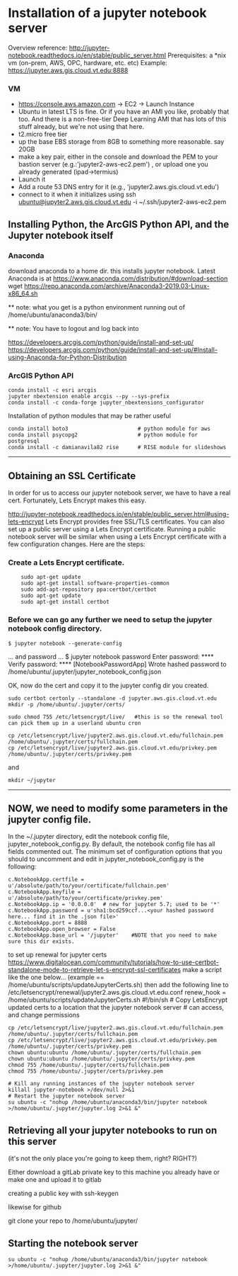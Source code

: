# Installation of a jupyter notebook server
Overview reference: http://jupyter-notebook.readthedocs.io/en/stable/public_server.html
Prerequisites:  a *nix vm (on-prem, AWS, OPC, hardware, etc. etc) 
Example: https://jupyter.aws.gis.cloud.vt.edu:8888

### VM
* https://console.aws.amazon.com → EC2 → Launch Instance
* Ubuntu in latest LTS is fine.  Or if you have an AMI you like, probably that too.  And there is a non-free-tier Deep Learning AMI that has lots of this stuff already, but we're not using that here. 
* t2.micro free tier
* up the base EBS storage from 8GB to something more reasonable.  say 20GB
* make a key pair, either in the console and download the PEM to your bastion server (e.g.:'jupyter2-aws-ec2.pem') , or upload one you already generated (ipad→termius)
* Launch it
* Add a route 53 DNS entry for it (e.g., 'jupyter2.aws.gis.cloud.vt.edu')
* connect to it when it initializes using ssh ubuntu@jupyter2.aws.gis.cloud.vt.edu -i ~/.ssh/jupyter2-aws-ec2.pem


## Installing Python, the ArcGIS Python API, and the Jupyter notebook itself

### Anaconda
download anaconda to a home dir.  this installs jupyter notebook.
Latest Anaconda is at https://www.anaconda.com/distribution/#download-section
wget https://repo.anaconda.com/archive/Anaconda3-2019.03-Linux-x86_64.sh

** note:  what you get is a python environment running out of 
/home/ubuntu/anaconda3/bin/

** note: You have to logout and log back into 


https://developers.arcgis.com/python/guide/install-and-set-up/
https://developers.arcgis.com/python/guide/install-and-set-up/#Install-using-Anaconda-for-Python-Distribution

### ArcGIS Python API
    conda install -c esri arcgis
    jupyter nbextension enable arcgis --py --sys-prefix
    conda install -c conda-forge jupyter_nbextensions_configurator
Installation of python modules that may be rather useful

    conda install boto3                      # python module for aws
    conda install psycopg2                   # python module for postgresql
    conda install -c damianavila82 rise      # RISE module for slideshows


<hr>

## Obtaining an SSL Certificate

In order for us to access our jupyter notebook server, we have to have a real cert.  Fortunately, Lets Encrypt makes this easy.

http://jupyter-notebook.readthedocs.io/en/stable/public_server.html#using-lets-encrypt
Lets Encrypt provides free SSL/TLS certificates. You can also set up a public server using a Lets Encrypt certificate.
Running a public notebook server will be similar when using a Lets Encrypt certificate with a few configuration changes. Here are the steps:
### Create a Lets Encrypt certificate.  
        sudo apt-get update
        sudo apt-get install software-properties-common
        sudo add-apt-repository ppa:certbot/certbot
        sudo apt-get update
        sudo apt-get install certbot


### Before we can go any further we need to setup the jupyter notebook config directory.


    $ jupyter notebook --generate-config

... and password ... 
$ jupyter notebook password
Enter password: ****
Verify password: ****
[NotebookPasswordApp] Wrote hashed password to /home/ubuntu/.jupyter/jupyter_notebook_config.json

OK, now do the cert and copy it to the jupyter config dir you created. 




    sudo certbot certonly --standalone -d jupyter.aws.gis.cloud.vt.edu
    mkdir -p /home/ubuntu/.jupyter/certs/

    sudo chmod 755 /etc/letsencrypt/live/   #this is so the renewal tool can pick them up in a userland ubuntu cron

    cp /etc/letsencrypt/live/jupyter2.aws.gis.cloud.vt.edu/fullchain.pem /home/ubuntu/.jupyter/certs/fullchain.pem
    cp /etc/letsencrypt/live/jupyter2.aws.gis.cloud.vt.edu/privkey.pem /home/ubuntu/.jupyter/certs/privkey.pem
and

    mkdir ~/jupyter

<hr>

## NOW, we need to modify some parameters in the jupyter config file.




In the ~/.jupyter directory, edit the notebook config file, jupyter_notebook_config.py. By default, the notebook config file has all fields commented out. The minimum set of configuration options that you should to uncomment and edit in jupyter_notebook_config.py is the following:

    c.NotebookApp.certfile = u'/absolute/path/to/your/certificate/fullchain.pem'
    c.NotebookApp.keyfile = u'/absolute/path/to/your/certificate/privkey.pem'
    c.NotebookApp.ip = '0.0.0.0'  # new for jupyter 5.7; used to be '*'
    c.NotebookApp.password = u'sha1:bcd259ccf...<your hashed password here... find it in the .json file>'
    c.NotebookApp.port = 8888
    c.NotebookApp.open_browser = False
    c.NotebookApp.base_url = '/jupyter'    #NOTE that you need to make sure this dir exists.

to set up renewal for jupyter certs  
https://www.digitalocean.com/community/tutorials/how-to-use-certbot-standalone-mode-to-retrieve-let-s-encrypt-ssl-certificates
make a script like the one below...  (example == /home/ubuntu/scripts/updateJupyterCerts.sh)
then add the following line to /etc/letsencrypt/renewal/jupyter2.aws.gis.cloud.vt.edu.conf
     renew_hook = /home/ubuntu/scripts/updateJupyterCerts.sh
    #!/bin/sh
    # Copy LetsEncrypt updated certs to a location that the jupyter notebook server
    # can access, and change permissions
    
    cp /etc/letsencrypt/live/jupyter2.aws.gis.cloud.vt.edu/fullchain.pem /home/ubuntu/.jupyter/certs/fullchain.pem
    cp /etc/letsencrypt/live/jupyter2.aws.gis.cloud.vt.edu/privkey.pem /home/ubuntu/.jupyter/certs/privkey.pem
    chown ubuntu:ubuntu /home/ubuntu/.jupyter/certs/fullchain.pem
    chown ubuntu:ubuntu /home/ubuntu/.jupyter/certs/privkey.pem
    chmod 755 /home/ubuntu/.jupyter/certs/fullchain.pem
    chmod 755 /home/ubuntu/.jupyter/certs/privkey.pem
    
    # Kill any running instances of the jupyter notebook server
    killall jupyter-notebook >/dev/null 2>&1
    # Restart the jupyter notebook server
    su ubuntu -c "nohup /home/ubuntu/anaconda3/bin/jupyter notebook >/home/ubuntu/.jupyter/jupyter.log 2>&1 &"



## Retrieving all your jupyter notebooks to run on this server
(it's not the only place you're going to keep them, right? RIGHT?)

Either download a gitLab private key to this machine you already have or make one and upload it to gitlab

creating a public key with ssh-keygen 

likewise for github

git clone your repo to /home/ubuntu/jupyter/<project-root>





## Starting the notebook server
    su ubuntu -c "nohup /home/ubuntu/anaconda3/bin/jupyter notebook >/home/ubuntu/.jupyter/jupyter.log 2>&1 &"


